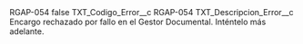 <?xml version="1.0" encoding="UTF-8"?>
<CustomMetadata xmlns="http://soap.sforce.com/2006/04/metadata" xmlns:xsi="http://www.w3.org/2001/XMLSchema-instance" xmlns:xsd="http://www.w3.org/2001/XMLSchema">
    <label>RGAP-054</label>
    <protected>false</protected>
    <values>
        <field>TXT_Codigo_Error__c</field>
        <value xsi:type="xsd:string">RGAP-054</value>
    </values>
    <values>
        <field>TXT_Descripcion_Error__c</field>
        <value xsi:type="xsd:string">Encargo rechazado por fallo en el Gestor Documental. Inténtelo más adelante.</value>
    </values>
</CustomMetadata>
